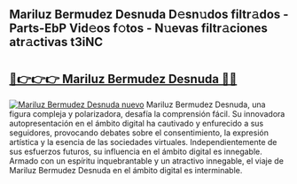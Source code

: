 ## Mariluz Bermudez Desnuda D𝚎sn𝚞dos filtr𝚊dos - Parts-EbP Vid𝚎os f𝚘tos - N𝚞evas filtr𝚊ciones atr𝚊ctivas t3iNC

# <h2><a href="http://mbavubn.tromn.icu/?c=Mariluz+Bermudez+Desnuda">🔗👉👉👉 Mariluz Bermudez Desnuda 🔗🔗</a></h2>

[![Mariluz Bermudez Desnuda nuevo](https://i.imgur.com/pEAQMta.gif)](http://mbavubn.tromn.icu/?c=Mariluz+Bermudez+Desnuda)
Mariluz Bermudez Desnuda, una figura compleja y polarizadora, desafía la comprensión fácil. Su innovadora autopresentación en el ámbito digital ha cautivado y enfurecido a sus seguidores, provocando debates sobre el consentimiento, la expresión artística y la esencia de las sociedades virtuales. Independientemente de sus esfuerzos futuros, su influencia en el ámbito digital es innegable. Armado con un espíritu inquebrantable y un atractivo innegable, el viaje de Mariluz Bermudez Desnuda en el ámbito digital es interminable.
